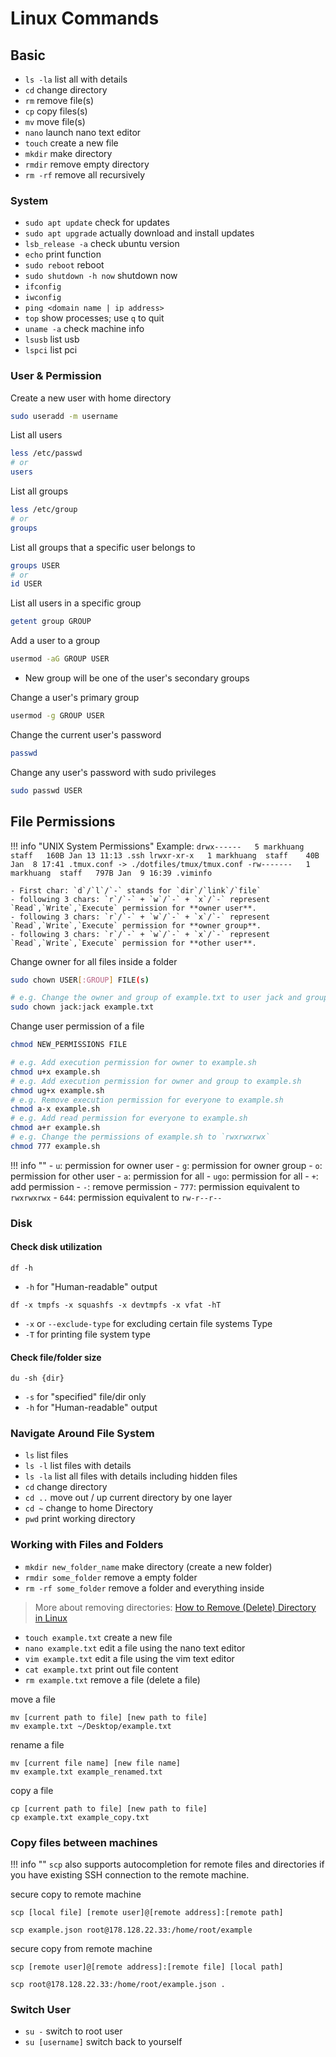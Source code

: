 # Linux Commands

## Basic

-   `ls -la` list all with details
-   `cd` change directory
-   `rm` remove file(s)
-   `cp` copy files(s)
-   `mv` move file(s)
-   `nano` launch nano text editor
-   `touch` create a new file
-   `mkdir` make directory
-   `rmdir` remove empty directory
-   `rm -rf` remove all recursively

### System

- `sudo apt update` check for updates
- `sudo apt upgrade` actually download and install updates
- `lsb_release -a` check ubuntu version
- `echo` print function
- `sudo reboot` reboot
- `sudo shutdown -h now` shutdown now
- `ifconfig`
- `iwconfig`
- `ping <domain name | ip address>`
- `top` show processes; use `q` to quit
- `uname -a` check machine info
- `lsusb` list usb
- `lspci` list pci

### User & Permission

Create a new user with home directory

```bash
sudo useradd -m username
```
    
List all users

```bash
less /etc/passwd
# or
users
```

List all groups

```bash
less /etc/group
# or
groups
```

List all groups that a specific user belongs to

```bash
groups USER
# or
id USER
```

List all users in a specific group

```bash
getent group GROUP
```

Add a user to a group

```bash
usermod -aG GROUP USER
```

- New group will be one of the user's secondary groups

Change a user's primary group

```bash
usermod -g GROUP USER
```

Change the current user's password

```bash
passwd
```

Change any user's password with sudo privileges

```bash
sudo passwd USER
```

## File Permissions

!!! info "UNIX System Permissions"
    Example:
    ```
    drwx------   5 markhuang  staff   160B Jan 13 11:13 .ssh
    lrwxr-xr-x   1 markhuang  staff    40B Jan  8 17:41 .tmux.conf -> ./dotfiles/tmux/tmux.conf
    -rw-------   1 markhuang  staff   797B Jan  9 16:39 .viminfo
    ```
    
    - First char: `d`/`l`/`-` stands for `dir`/`link`/`file`
    - following 3 chars: `r`/`-` + `w`/`-` + `x`/`-` represent `Read`,`Write`,`Execute` permission for **owner user**.
    - following 3 chars: `r`/`-` + `w`/`-` + `x`/`-` represent `Read`,`Write`,`Execute` permission for **owner group**.
    - following 3 chars: `r`/`-` + `w`/`-` + `x`/`-` represent `Read`,`Write`,`Execute` permission for **other user**.


Change owner for all files inside a folder

```bash
sudo chown USER[:GROUP] FILE(s)

# e.g. Change the owner and group of example.txt to user jack and group jack
sudo chown jack:jack example.txt
```

Change user permission of a file

```bash
chmod NEW_PERMISSIONS FILE

# e.g. Add execution permission for owner to example.sh
chmod u+x example.sh
# e.g. Add execution permission for owner and group to example.sh
chmod ug+x example.sh
# e.g. Remove execution permission for everyone to example.sh
chmod a-x example.sh
# e.g. Add read permission for everyone to example.sh
chmod a+r example.sh
# e.g. Change the permissions of example.sh to `rwxrwxrwx`
chmod 777 example.sh
```

!!! info ""
    - `u`: permission for owner user
    - `g`: permission for owner group
    - `o`: permission for other user
    - `a`: permission for all
    - `ugo`: permission for all
    - `+`: add permission
    - `-`: remove permission
    - `777`: permission equivalent to `rwxrwxrwx`
    - `644`: permission equivalent to `rw-r--r--`


### Disk

#### Check disk utilization 

```
df -h
```

- `-h` for "Human-readable" output

```
df -x tmpfs -x squashfs -x devtmpfs -x vfat -hT
```

- `-x` or `--exclude-type` for excluding certain file systems Type
- `-T` for printing file system type

#### Check file/folder size

```
du -sh {dir}
```

- `-s` for "specified" file/dir only
- `-h` for "Human-readable" output

### Navigate Around File System

- `ls` list files
- `ls -l` list files with details
- `ls -la` list all files with details including hidden files
- `cd` change directory
- `cd ..` move out / up current directory by one layer
- `cd ~` change to home Directory
- `pwd` print working directory

### Working with Files and Folders

- `mkdir new_folder_name` make directory (create a new folder)
- `rmdir some_folder` remove a empty folder
- `rm -rf some_folder` remove a folder and everything inside

> More about removing directories: [How to Remove (Delete) Directory in Linux](https://linuxize.com/post/remove-directory-linux/)

- `touch example.txt` create a new file
- `nano example.txt` edit a file using the nano text editor
- `vim example.txt` edit a file using the vim text editor
- `cat example.txt` print out file content
- `rm example.txt` remove a file (delete a file)

move a file
```
mv [current path to file] [new path to file]
mv example.txt ~/Desktop/example.txt
```

rename a file
```
mv [current file name] [new file name]
mv example.txt example_renamed.txt
```

copy a file
```
cp [current path to file] [new path to file]
cp example.txt example_copy.txt
```

### Copy files between machines

!!! info ""
    `scp` also supports autocompletion for remote files and directories if you have existing SSH connection to the remote machine.

secure copy to remote machine

```
scp [local file] [remote user]@[remote address]:[remote path]

scp example.json root@178.128.22.33:/home/root/example
```

secure copy from remote machine

```
scp [remote user]@[remote address]:[remote file] [local path]

scp root@178.128.22.33:/home/root/example.json .
```



### Switch User

- `su -` switch to root user
- `su [username]` switch back to yourself
